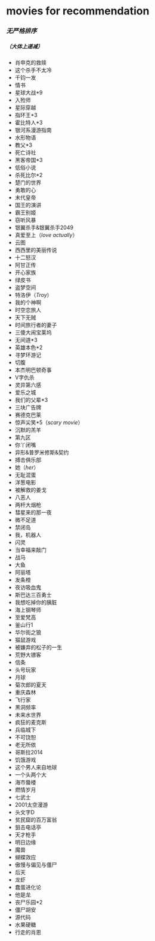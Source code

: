 # movies for recommendation
### ***无严格排序***
##### （大体上递减）
- 肖申克的救赎
- 这个杀手不太冷
- 千钧一发
- 情书
- 星球大战*9 
- 入殓师
- 星际穿越
- 指环王*3
- 霍比特人*3
- 银河系漫游指南
- 水形物语
- 教父*3
- 死亡诗社
- 黑客帝国*3
- 低俗小说
- 杀死比尔*2
- 楚门的世界
- 勇敢的心
- 末代皇帝
- 国王的演讲
- 霸王别姬
- 窃听风暴
- 银翼杀手&银翼杀手2049
- 真爱至上（_love actually_）
- 云图
- 西西里的美丽传说
- 十二怒汉
- 阿甘正传
- 开心家族
- 绿皮书
- 盗梦空间
- 特洛伊（_Troy_）
- 我的个神啊
- 时空恋旅人
- 天下无贼
- 时间旅行者的妻子
- 三傻大闹宝莱坞
- 无间道*3
- 英雄本色*2
- 寻梦环游记
- 切腹
- 本杰明巴顿奇事
- V字仇杀
- 灵异第六感
- 爱乐之城
- 我们的父辈*3
- 三块广告牌
- 赛德克巴莱
- 惊声尖笑*5（_scary movie_）
- 沉默的羔羊
- 第九区
- 你丫闭嘴
- 异形&普罗米修斯&契约
- 搏击俱乐部
- 她（_her_）
- 无耻混蛋
- 洋葱电影
- 被解救的姜戈
- 八恶人
- 两杆大烟枪
- 彗星来的那一夜
- 微不足道
- 禁闭岛
- 我，机器人
- 闪灵
- 当幸福来敲门
- 战马
- 大鱼
- 阿丽塔
- 发条橙
- 夜访吸血鬼
- 斯巴达三百勇士
- 我想吃掉你的胰脏
- 海上钢琴师
- 至爱梵高
- 釜山行1
- 华尔街之狼
- 猫鼠游戏
- 被嫌弃的松子的一生
- 荒野大镖客
- 信条
- 头号玩家
- 月球
- 菊次郎的夏天
- 重庆森林
- 飞行家
- 黑洞频率
- 未来水世界
- 疯狂的麦克斯
- 兵临城下
- 不可饶恕
- 老无所依
- 哥斯拉2014
- 饥饿游戏
- 这个男人来自地球
- 一个头两个大
- 海市蜃楼
- 燃情岁月
- 七武士
- 2001太空漫游
- 头文字D
- 贫民窟的百万富翁
- 狙击电话亭
- 天才枪手
- 明日边缘
- 魔兽 
- 蝴蝶效应
- 傲慢与偏见与僵尸
- 后天
- 龙虾
- 蠢蛋进化论
- 他是龙
- 丧尸乐园*2
- 僵尸胡安
- 源代码
- 水果硬糖
- 行走的肖恩

